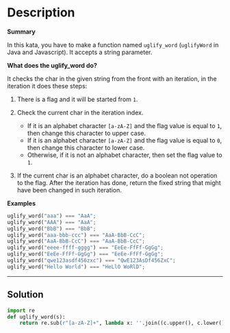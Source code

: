 # Description

**Summary**

In this kata, you have to make a function named `uglify_word` (`uglifyWord` in Java and Javascript). It accepts a string parameter.

**What does the uglify_word do?**

It checks the char in the given string from the front with an iteration, in the iteration it does these steps:

1. There is a flag and it will be started from `1`.
2. Check the current char in the iteration index.

   - If it is an alphabet character `[a-zA-Z]` and the flag value is equal to `1`, then change this character to upper case.
   - If it is an alphabet character `[a-zA-Z]` and the flag value is equal to `0`, then change this character to lower case.
   - Otherwise, if it is not an alphabet character, then set the flag value to `1`.

3. If the current char is an alphabet character, do a boolean not operation to the flag.
   After the iteration has done, return the fixed string that might have been changed in such iteration.

**Examples**

```py
uglify_word("aaa") === "AaA";
uglify_word("AAA") === "AaA";
uglify_word("BbB") === "BbB";
uglify_word("aaa-bbb-ccc") === "AaA-BbB-CcC";
uglify_word("AaA-BbB-CcC") === "AaA-BbB-CcC";
uglify_word("eeee-ffff-gggg") === "EeEe-FfFf-GgGg";
uglify_word("EeEe-FfFf-GgGg") === "EeEe-FfFf-GgGg";
uglify_word("qwe123asdf456zxc") === "QwE123AsDf456ZxC";
uglify_word("Hello World") === "HeLlO WoRlD";
```

---

## Solution

```py
import re
def uglify_word(s):
    return re.sub(r"[a-zA-Z]+", lambda x: ''.join((c.upper(), c.lower())[i & 1] for i, c in enumerate(x.group())), s)
```
